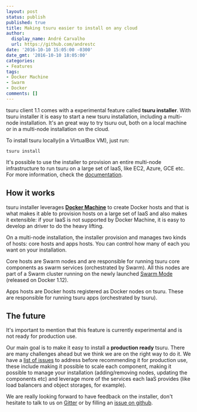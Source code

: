 ```yaml
---
layout: post
status: publish
published: true
title: Making tsuru easier to install on any cloud
author:
  display_name: André Carvalho
  url: https://github.com/andrestc
date: '2016-10-10 15:05:00 -0300'
date_gmt: '2016-10-10 18:05:00'
categories:
- Features
tags:
- Docker Machine
- Swarm
- Docker
comments: []
---
```


tsuru client 1.1 comes with a experimental feature called **tsuru installer**. With tsuru installer
it is easy to start a new tsuru installation, including a multi-node installation. It's an great
way to try tsuru out, both on a local machine or in a multi-node installation on the cloud.

To install tsuru locally(in a VirtualBox VM), just run:

`tsuru install`

It's possible to use the installer to provision an entire multi-node infrastructure to run tsuru on a
large set of IaaS, like EC2, Azure, GCE etc. For more information, check the [documentation](https://docs.tsuru.io/stable/experimental/installer.html).

How it works
------------

tsuru installer leverages [**Docker Machine**](https://docs.docker.com/machine/) to create Docker hosts and that is what makes it able to provision hosts on a large set of IaaS and also makes it extensible: if your IaaS is not supported by Docker Machine, it is easy to develop an driver to do the heavy lifting.

On a multi-node installation, the installer provision and manages two kinds of hosts: core hosts and apps hosts. You can control how many of each you want on your installation.

Core hosts are Swarm nodes and are responsible for running tsuru core components as swarm services (orchestrated by Swarm). All this nodes are part of a Swarm cluster running on the newly launched [Swarm Mode](https://docs.docker.com/engine/swarm/) (released on Docker 1.12).

Apps hosts are Docker hosts registered as Docker nodes on tsuru. These are responsible for running tsuru apps (orchestrated by tsuru).

The future
----------

It's important to mention that this feature is currently experimental and is not ready for production use.

Our main goal is to make it easy to install a **production ready** tsuru. There are many challenges ahead but we think we are on the right way to do it. We have a [list of issues](https://github.com/tsuru/tsuru/issues?q=is%3Aissue+is%3Aopen+label%3Ainstaller) to address before recommending it for production use, these include making it possible to scale each component, making it possible to manage your installation (adding/removing nodes, updating the components etc) and leverage more of the services each IaaS provides (like load balancers and object storages, for example).

We are really looking forward to have feedback on the installer, don't hesitate to talk to us on [Gitter](https://gitter.im/tsuru/tsuru) or by filling an [issue on github](https://github.com/tsuru/tsuru/issues).
